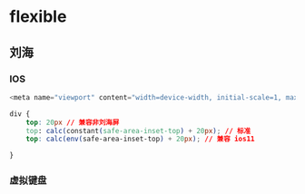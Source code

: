 <!--
 * @Author: your name
 * @Date: 2021-03-19 14:26:27
 * @LastEditTime: 2021-03-23 14:42:27
 * @LastEditors: Please set LastEditors
 * @Description: In User Settings Edit#
 * @FilePath: \vue-note\CSS\flexible.md
-->

# flexible

## 刘海

### IOS

```js
<meta name="viewport" content="width=device-width, initial-scale=1, maximum-scale=1, minimum-scale=1, user-scalable=no, viewport-fit=cover">
```

```css
div {
    top: 20px // 兼容非刘海屏
    top: calc(constant(safe-area-inset-top) + 20px); // 标准
    top: calc(env(safe-area-inset-top) + 20px); // 兼容 ios11

}
```

### 虚拟键盘
